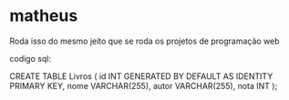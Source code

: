 # matheus
Roda isso do mesmo jeito que se roda os projetos de programação web

codigo sql: 

CREATE TABLE Livros (
    id INT GENERATED BY DEFAULT AS IDENTITY PRIMARY KEY,
    nome VARCHAR(255),
    autor VARCHAR(255),
    nota INT
);

